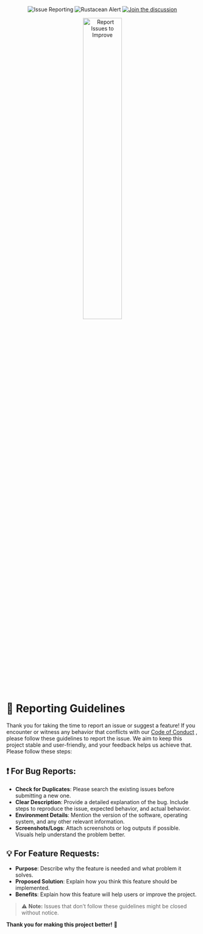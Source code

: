 



<div align="center">
  
![Issue Reporting](https://img.shields.io/badge/Issue%20Reporting-Open%20to%20All-blue?style=for-the-badge&logo=github)
![Rustacean Alert](https://img.shields.io/badge/Rustacean-Alert-red?style=for-the-badge&logo=rust)
[![Join the discussion](https://img.shields.io/badge/Join-Discussion-blue?style=for-the-badge&logo=Discussions)](https://github.com/Hunterdii/30-Days-Of-Rust/discussions)

<img src="https://github.com/user-attachments/assets/a1083fb3-3eec-4d1e-b93a-fa4d7a99f180" width="45%" alt="Report Issues to Improve"/>
</div>

# 📝 Reporting Guidelines

Thank you for taking the time to report an issue or suggest a feature! If you encounter or witness any behavior that conflicts with our [Code of Conduct](https://github.com/Hunterdii/30-Days-Of-Rust/blob/main/.github/CODE_OF_CONDUCT.md) , please follow these guidelines to report the issue. We aim to keep this project stable and user-friendly, and your feedback helps us achieve that. Please follow these steps:

## ❗ For Bug Reports:
- **Check for Duplicates**: Please search the existing issues before submitting a new one.
- **Clear Description**: Provide a detailed explanation of the bug. Include steps to reproduce the issue, expected behavior, and actual behavior.
- **Environment Details**: Mention the version of the software, operating system, and any other relevant information.
- **Screenshots/Logs**: Attach screenshots or log outputs if possible. Visuals help understand the problem better.

## 💡 For Feature Requests:
- **Purpose**: Describe why the feature is needed and what problem it solves.
- **Proposed Solution**: Explain how you think this feature should be implemented.
- **Benefits**: Explain how this feature will help users or improve the project.

> ⚠️ **Note:** Issues that don’t follow these guidelines might be closed without notice.

**Thank you for making this project better!** 🌟
